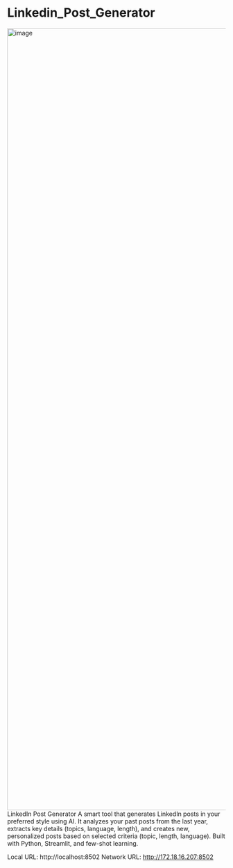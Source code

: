 # Linkedin_Post_Generator

<img width="2880" height="1800" alt="image" src="https://github.com/user-attachments/assets/d4a0fff2-37e9-4ae2-8b95-1c1ab684e663" />
LinkedIn Post Generator  A smart tool that generates LinkedIn posts in your preferred style using AI. It analyzes your past posts from the last year, extracts key details (topics, language, length), and creates new, personalized posts based on selected criteria (topic, length, language). Built with Python, Streamlit, and few-shot learning.


  Local URL: http://localhost:8502
  Network URL: http://172.18.16.207:8502
